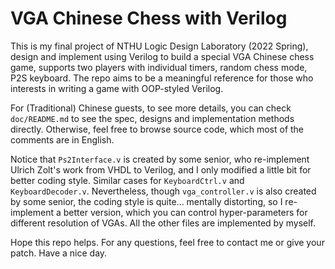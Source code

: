 # VGA Chinese Chess with Verilog

This is my final project of NTHU Logic Design Laboratory (2022 Spring), design and implement using Verilog to build a special VGA Chinese chess game, supports two players with individual timers, random chess mode, P2S keyboard. The repo aims to be a meaningful reference for those who interests in writing a game with OOP-styled Verilog.

For (Traditional) Chinese guests, to see more details, you can check `doc/README.md` to see the spec, designs and implementation methods directly. Otherwise, feel free to browse source code, which most of the comments are in English.

Notice that `Ps2Interface.v` is created by some senior, who re-implement Ulrich Zolt's work from VHDL to Verilog, and I only modified a little bit for better coding style. Similar cases for `KeyboardCtrl.v` and `KeyboardDecoder.v`. Nevertheless, though `vga_controller.v` is also created by some senior, the coding style is quite... mentally distorting, so I re-implement a better version, which you can control hyper-parameters for different resolution of VGAs. All the other files are implemented by myself.

Hope this repo helps. For any questions, feel free to contact me or give your patch. Have a nice day.